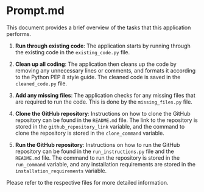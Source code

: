 # Prompt.md

This document provides a brief overview of the tasks that this application performs.

1. **Run through existing code**: The application starts by running through the existing code in the `existing_code.py` file.

2. **Clean up all coding**: The application then cleans up the code by removing any unnecessary lines or comments, and formats it according to the Python PEP 8 style guide. The cleaned code is saved in the `cleaned_code.py` file.

3. **Add any missing files**: The application checks for any missing files that are required to run the code. This is done by the `missing_files.py` file.

4. **Clone the GitHub repository**: Instructions on how to clone the GitHub repository can be found in the `README.md` file. The link to the repository is stored in the `github_repository_link` variable, and the command to clone the repository is stored in the `clone_command` variable.

5. **Run the GitHub repository**: Instructions on how to run the GitHub repository can be found in the `run_instructions.py` file and the `README.md` file. The command to run the repository is stored in the `run_command` variable, and any installation requirements are stored in the `installation_requirements` variable.

Please refer to the respective files for more detailed information.